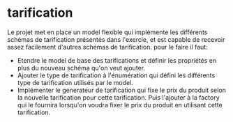 # tarification

Le projet met en place un model flexible qui implémente les différents schémas de tarification présentés dans l'exercie,
et est capable de recevoir assez facilement d'autres schémas de tarification. pour le faire il faut:

- Etendre le model de base des tarifications et définir les propriétés en plus du nouveau schéma qu'on veut ajouter.
- Ajouter le type de tarification à l'énumération qui défini les différents type de tarification utilisés par le model.
- Implémenter le generateur de tarification qui fixe le prix du produit selon la nouvelle tarification pour cette tarification. Puis l'ajouter à la factory qui le fournira
 lorsqu'on voudra fixer le prix du produit en utilisant cette tarification.
